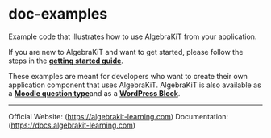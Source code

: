 # doc-examples

Example code that illustrates how to use AlgebraKiT from your application. 

If you are new to AlgebraKiT and want to get started, please follow the steps in the [**getting started guide**](https://docs.algebrakit-learning.com/getting-started).

These examples are meant for developers who want to create their own application component that uses AlgebraKiT. AlgebraKiT is also available as a [**Moodle question type**](https://docs.algebrakit-learning.com/plugins/moodle/)and as a [**WordPress Block**](https://docs.algebrakit-learning.com/plugins/wordpress/).

---

Official Website: (https://algebrakit-learning.com)
Documentation: (https://docs.algebrakit-learning.com)
